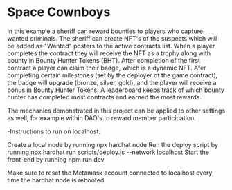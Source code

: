 # Space Cownboys

In this example a sheriff can reward bounties to players who capture wanted criminals. The sheriff can create NFT's of the suspects which will be added as "Wanted" posters to the active contracts list. When a player completes the contract they will receive the NFT as a trophy along with bounty in Bounty Hunter Tokens (BHT). After completion of the first contract a player can claim their badge, which is a dynamic NFT. Afer completing certain milestones (set by the deployer of the game contract), the badge will upgrade (bronze, silver, gold), and the player will receive a bonus in Bounty Hunter Tokens. A leaderboard keeps track of which bounty hunter has completed most contracts and earned the most rewards.

The mechanics demonstrated in this project can be applied to other settings as well, for example within DAO's to reward member participation. 

-Instructions to run on localhost:

Create a local node by running npx hardhat node
Run the deploy script by running npx hardhat run scripts/deploy.js --network localhost
Start the front-end by running npm run dev

Make sure to reset the Metamask account connected to localhost every time the hardhat node is rebooted
